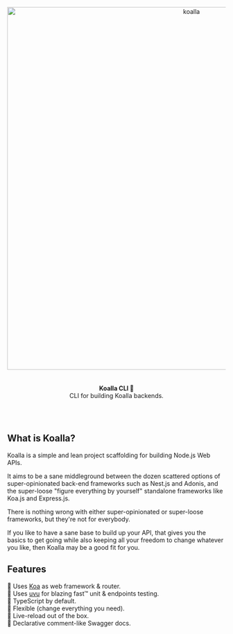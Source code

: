 <p align="center">
  <img width="834" alt="koalla" src="https://user-images.githubusercontent.com/1953194/235337240-2bafcfcf-05a3-4b3d-9524-2d762cf74d50.png">
  <br><br><br>
  <b>Koalla CLI 🐨</b>
  <br>
  CLI for building Koalla backends.
</p>
<br><br>

## What is Koalla?

Koalla is a simple and lean project scaffolding for building Node.js Web APIs.

It aims to be a sane middleground between the dozen scattered options of super-opinionated back-end frameworks such as Nest.js and Adonis, and the super-loose "figure everything by yourself" standalone frameworks like Koa.js and Express.js.

There is nothing wrong with either super-opinionated or super-loose frameworks, but they're not for everybody.

If you like to have a sane base to build up your API, that gives you the basics to get going while also keeping all your freedom to change whatever you like, then Koalla may be a good fit for you.

## Features
🌿 Uses [Koa](https://koajs.com/) as web framework & router.<br>
🌿 Uses [uvu](https://github.com/lukeed/uvu) for blazing fast™  unit & endpoints testing.<br>
🌿 TypeScript by default.<br>
🌿 Flexible (change everything you need).<br>
🌿 Live-reload out of the box.<br>
🌿 Declarative comment-like Swagger docs. <br>